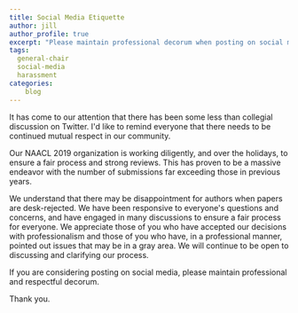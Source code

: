 ```yaml
---
title: Social Media Etiquette
author: jill
author_profile: true
excerpt: "Please maintain professional decorum when posting on social media."
tags:
  general-chair
  social-media
  harassment
categories:
    blog
---
```


It has come to our attention that there has been some less than collegial discussion on Twitter. I'd like to remind everyone 
that there needs to be continued mutual respect in our community.
 
Our NAACL 2019 organization is working diligently, and over the holidays, to ensure a fair process and strong reviews. 
This has proven to be a massive endeavor with the number of submissions far exceeding those in previous years.  
 
We understand that there may be disappointment for authors when papers are desk-rejected. We have been responsive to 
everyone's questions and concerns, and have engaged in many discussions to ensure a fair process for everyone. We appreciate 
those of you who have accepted our decisions with professionalism and those of you who have, in a 
professional manner, pointed out issues that may be in a gray area. We will continue to be open to discussing and 
clarifying our process.

If you are considering posting on social media, please maintain professional and respectful decorum.
 
Thank you.


